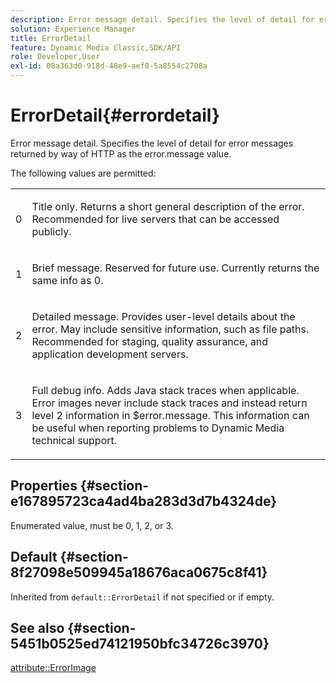 ```yaml
---
description: Error message detail. Specifies the level of detail for error messages returned by way of HTTP as the error.message value.
solution: Experience Manager
title: ErrorDetail
feature: Dynamic Media Classic,SDK/API
role: Developer,User
exl-id: 08a363d0-918d-48e9-aef0-5a8554c2708a
---
```

# ErrorDetail{#errordetail}

Error message detail. Specifies the level of detail for error messages returned by way of HTTP as the error.message value.

 The following values are permitted:

<table id="simpletable_26DC72727F224F2C8E97BF26619DB68B"> 
 <tr class="strow"> 
  <td class="stentry"> <p>0 </p></td> 
  <td class="stentry"> <p>Title only. Returns a short general description of the error. Recommended for live servers that can be accessed publicly. </p></td> 
 </tr> 
 <tr class="strow"> 
  <td class="stentry"> <p>1 </p></td> 
  <td class="stentry"> <p>Brief message. Reserved for future use. Currently returns the same info as 0. </p></td> 
 </tr> 
 <tr class="strow"> 
  <td class="stentry"> <p>2 </p></td> 
  <td class="stentry"> <p>Detailed message. Provides user-level details about the error. May include sensitive information, such as file paths. Recommended for staging, quality assurance, and application development servers. </p></td> 
 </tr> 
 <tr class="strow"> 
  <td class="stentry"> <p>3 </p></td> 
  <td class="stentry"> <p>Full debug info. Adds Java stack traces when applicable. Error images never include stack traces and instead return level 2 information in <span class="codeph"> $error.message</span>. This information can be useful when reporting problems to Dynamic Media technical support. </p></td> 
 </tr> 
</table>

## Properties {#section-e167895723ca4ad4ba283d3d7b4324de}

Enumerated value, must be 0, 1, 2, or 3.

## Default {#section-8f27098e509945a18676aca0675c8f41}

Inherited from `default::ErrorDetail` if not specified or if empty.

## See also {#section-5451b0525ed74121950bfc34726c3970}

[attribute::ErrorImage](../../../../../is-api/image-catalog/image-serving-api-ref/c-image-catalog-reference/c-attributes-reference/r-errorimage.md#reference-c494d5d8b2584fe3800f35baabd0292c)
